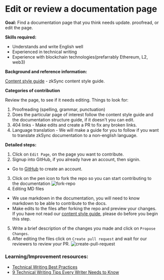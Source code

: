 # Edit or review a documentation page


**Goal:** 
Find a documentation page that you think needs update. proofread, or edit the page.

**Skills required:**

- Understands and write English well
- Experienced in technical writing
- Experience with blockchain technologies(prefarrably Ethereum, L2, web3)

**Background and reference information:**

[Content style guide](https://www.notion.so/matterlabs/Communication-Strategy-a4836bd6d2254268b60a489d82992d71) - zkSync content style guide.

**Categories of contribution**

Review the page, to see if it needs editing. Things to look for:
1. Proofreading (spelling, grammar, punctuation)
2. Does the particular page of interest follow the content style guide and the documentation structure guide, if it doesn't you can edit.
3. 404 links - Make edits and create a PR to fix any broken links.
4. Language translation - We will make a guide for you to follow if you want to translate zkSync documentation to a non-english language.

**Detailed steps:** 

1. Click on `Edit Page`, on the page you want to contribute.
2. Signup into GitHub, if you already have an account, then signin.
  - Go to [GitHub](https://github.com/join) to create an account.
3. Click on the pen icon to fork the repo so you can start contributing to the documentation
  ![fork-repo](https://user-images.githubusercontent.com/55744578/136702921-3105350a-a68a-4aa4-8c5d-fb24742652b2.jpg)
4. Editing MD files
  - We use markdown in the documentation, you will need to know markdown to be able to contribute to the docs.
  - Make edits to the files after forking the repo and preview your changes. If you have not read our [content style guide](https://www.notion.so/matterlabs/Communication-Strategy-a4836bd6d2254268b60a489d82992d71), please do before you begin this step.
5. Write a brief description of the changes you made and click on `Propose Changes`. 
6. After editing the files click on `Create pull request` and wait for our reviewers to review your PR.
  ![create-pull-request](https://user-images.githubusercontent.com/55744578/136703597-6644e43c-7c64-4cc0-bf8b-7fb8db9544cf.jpg)


### Learning/Improvement resources: 

- [Technical Writing Best Practices](https://proedit.com/technical-writing-best-practices/)
- [9 Technical Writing Tips Every Writer Needs to Know](https://www.instructionalsolutions.com/blog/technical-writing-tips)